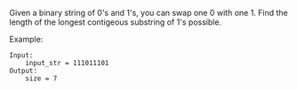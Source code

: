 Given a binary string of 0's and 1's, you can swap one 0 with one 1. Find the length of the longest contigeous substring of 1's possible.  

Example:
```buildoutcfg
Input:
    input_str = 111011101
Output:
    size = 7
```